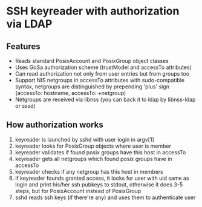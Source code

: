 SSH keyreader with authorization via LDAP
=========================================

Features
--------
* Reads standard PosixAccount and PosixGroup object classes
* Uses GoSa authorization scheme (trustModel and accessTo attributes)
* Can read authorization not only from user entries but from groups too
* Support NIS netgroups in accessTo attributes with sudo-compatible syntax,
    netgroups are distinguished by prepending 'plus' sign
	(accessTo: hostname, accessTo: +netgroup)
* Netgroups are received via libnss (you can back it to ldap by libnss-ldap or sssd)

How authorization works
-----------------------
1. keyreader is launched by sshd with user login in argv[1]
2. keyreader looks for PosixGroup objects where user is member
3. keyreader validates if found posix groups have this host in accessTo
4. keyreader gets all netgroups which found posix groups have in accessTo
5. keyreader checks if any netgroup has this host in members
6. if keyreader founds granted access, it looks for user with uid same as login
    and print his/her ssh pubkeys to stdout, otherwise it does 3-5 steps, but
	for PosixAccount instead of PosixGroup
7. sshd reads ssh keys (if there're any) and uses them to authenticate user
